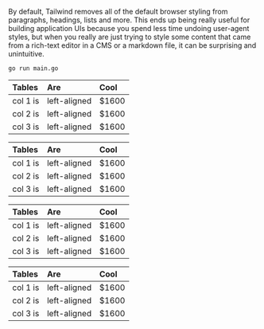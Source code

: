 By default, Tailwind removes all of the default browser styling from paragraphs, headings, lists and more. This ends up being really useful for building application UIs because you spend less time undoing user-agent styles, but when you really are just trying to style some content that came from a rich-text editor in a CMS or a markdown file, it can be surprising and unintuitive.
```
go run main.go
```
| Tables   |      Are      |  Cool |
|:---------|:--------------|:------|
| col 1 is |  left-aligned | $1600 |
| col 2 is |  left-aligned | $1600 |
| col 3 is |  left-aligned | $1600 |

| Tables   |      Are      |  Cool |
|:---------|:--------------|:------|
| col 1 is |  left-aligned | $1600 |
| col 2 is |  left-aligned | $1600 |
| col 3 is |  left-aligned | $1600 |


| Tables   |      Are      |  Cool |
|:---------|:--------------|:------|
| col 1 is |  left-aligned | $1600 |
| col 2 is |  left-aligned | $1600 |
| col 3 is |  left-aligned | $1600 |


| Tables   |      Are      |  Cool |
|:---------|:--------------|:------|
| col 1 is |  left-aligned | $1600 |
| col 2 is |  left-aligned | $1600 |
| col 3 is |  left-aligned | $1600 |
